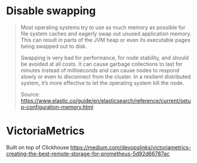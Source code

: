 # Disable swapping
> Most operating systems try to use as much memory as possible for file system caches and eagerly swap out unused application memory. This can result in parts of the JVM heap or even its executable pages being swapped out to disk.
> 
> Swapping is very bad for performance, for node stability, and should be avoided at all costs. It can cause garbage collections to last for minutes instead of milliseconds and can cause nodes to respond slowly or even to disconnect from the cluster. In a resilient distributed system, it’s more effective to let the operating system kill the node.
> 
> Source: https://www.elastic.co/guide/en/elasticsearch/reference/current/setup-configuration-memory.html


# VictoriaMetrics
Built on top of Clickhouse
https://medium.com/devopslinks/victoriametrics-creating-the-best-remote-storage-for-prometheus-5d92d66787ac
